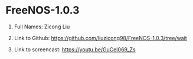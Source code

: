 # FreeNOS-1.0.3

1. Full Names: Zicong Liu

2. Link to Github: https://github.com/liuzicong98/FreeNOS-1.0.3/tree/wait

3. Link to screencast:  https://youtu.be/GuCeI069_Zs
